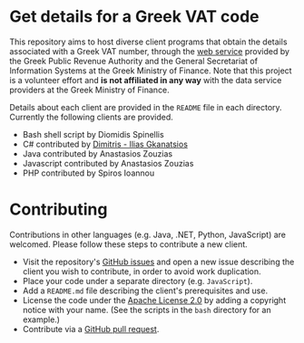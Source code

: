 # Get details for a Greek VAT code
This repository aims to host diverse client programs
that obtain the details associated with a Greek VAT number,
through the
[web service](http://gsis.gr/gsis/info/gsis_site/PublicIssue/wnsp/wnsp_pages/wnsp.html)
provided by the Greek Public Revenue Authority and
the General Secretariat of Information Systems at the Greek Ministry of Finance.
Note that this project is a volunteer effort and **is not affiliated in any way** with the
data service providers at the Greek Ministry of Finance.

Details about each client are provided in the `README` file in each directory.
Currently the following clients are provided.

* Bash shell script by Diomidis Spinellis
* C# contributed by [Dimitris - Ilias Gkanatsios](http://www.dgkanatsios.com)
* Java contributed by Anastasios Zouzias
* Javascript contributed by Anastasios Zouzias
* PHP contributed by Spiros Ioannou

# Contributing
Contributions in other languages (e.g. Java, .NET, Python, JavaScript) are
welcomed.
Please follow these steps to contribute a new client.

* Visit the repository's
[GitHub issues](https://github.com/dspinellis/greek-vat-data/issues)
and open a new issue describing the client you wish to contribute,
in order to avoid work duplication.
* Place your code under a separate directory (e.g. `JavaScript`).
* Add a `README.md` file describing the client's prerequisites and use.
* License the code under the
[Apache License 2.0](http://www.apache.org/licenses/LICENSE-2.0)
by adding a copyright notice with your name.
(See the scripts in the `bash` directory for an example.)
* Contribute via a [GitHub pull request](https://yangsu.github.io/pull-request-tutorial/).
